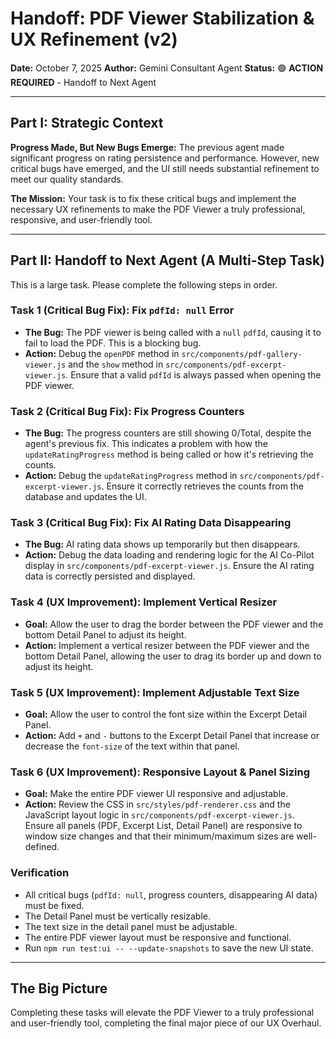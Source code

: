 # Handoff: PDF Viewer Stabilization & UX Refinement (v2)

**Date:** October 7, 2025
**Author:** Gemini Consultant Agent
**Status:** 🟢 **ACTION REQUIRED** - Handoff to Next Agent

---

## Part I: Strategic Context

**Progress Made, But New Bugs Emerge:** The previous agent made significant progress on rating persistence and performance. However, new critical bugs have emerged, and the UI still needs substantial refinement to meet our quality standards.

**The Mission:** Your task is to fix these critical bugs and implement the necessary UX refinements to make the PDF Viewer a truly professional, responsive, and user-friendly tool.

---

## Part II: Handoff to Next Agent (A Multi-Step Task)

This is a large task. Please complete the following steps in order.

### Task 1 (Critical Bug Fix): Fix `pdfId: null` Error

-   **The Bug:** The PDF viewer is being called with a `null` `pdfId`, causing it to fail to load the PDF. This is a blocking bug.
-   **Action:** Debug the `openPDF` method in `src/components/pdf-gallery-viewer.js` and the `show` method in `src/components/pdf-excerpt-viewer.js`. Ensure that a valid `pdfId` is always passed when opening the PDF viewer.

### Task 2 (Critical Bug Fix): Fix Progress Counters

-   **The Bug:** The progress counters are still showing 0/Total, despite the agent's previous fix. This indicates a problem with how the `updateRatingProgress` method is being called or how it's retrieving the counts.
-   **Action:** Debug the `updateRatingProgress` method in `src/components/pdf-excerpt-viewer.js`. Ensure it correctly retrieves the counts from the database and updates the UI.

### Task 3 (Critical Bug Fix): Fix AI Rating Data Disappearing

-   **The Bug:** AI rating data shows up temporarily but then disappears.
-   **Action:** Debug the data loading and rendering logic for the AI Co-Pilot display in `src/components/pdf-excerpt-viewer.js`. Ensure the AI rating data is correctly persisted and displayed.

### Task 4 (UX Improvement): Implement Vertical Resizer

-   **Goal:** Allow the user to drag the border between the PDF viewer and the bottom Detail Panel to adjust its height.
-   **Action:** Implement a vertical resizer between the PDF viewer and the bottom Detail Panel, allowing the user to drag its border up and down to adjust its height.

### Task 5 (UX Improvement): Implement Adjustable Text Size

-   **Goal:** Allow the user to control the font size within the Excerpt Detail Panel.
-   **Action:** Add `+` and `-` buttons to the Excerpt Detail Panel that increase or decrease the `font-size` of the text within that panel.

### Task 6 (UX Improvement): Responsive Layout & Panel Sizing

-   **Goal:** Make the entire PDF viewer UI responsive and adjustable.
-   **Action:** Review the CSS in `src/styles/pdf-renderer.css` and the JavaScript layout logic in `src/components/pdf-excerpt-viewer.js`. Ensure all panels (PDF, Excerpt List, Detail Panel) are responsive to window size changes and that their minimum/maximum sizes are well-defined.

### Verification

-   All critical bugs (`pdfId: null`, progress counters, disappearing AI data) must be fixed.
-   The Detail Panel must be vertically resizable.
-   The text size in the detail panel must be adjustable.
-   The entire PDF viewer layout must be responsive and functional.
-   Run `npm run test:ui -- --update-snapshots` to save the new UI state.

---

## The Big Picture

Completing these tasks will elevate the PDF Viewer to a truly professional and user-friendly tool, completing the final major piece of our UX Overhaul.
